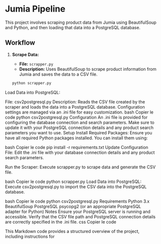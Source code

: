 # Jumia Pipeline

This project involves scraping product data from Jumia using BeautifulSoup and Python, and then loading that data into a PostgreSQL database.

## Workflow

1. **Scrape Data:**
   - **File:** `scrapper.py`
   - **Description:** Uses BeautifulSoup to scrape product information from Jumia and saves the data to a CSV file.

   ```bash
   python scrapper.py
Load Data into PostgreSQL:

File: csv2postgresql.py
Description: Reads the CSV file created by the scraper and loads the data into a PostgreSQL database. Configuration settings are managed via an .ini file for easy customization.
bash
Copier le code
python csv2postgresql.py
Configuration
An .ini file is provided for configuring the database connection and search parameters. Make sure to update it with your PostgreSQL connection details and any product search parameters you want to use.
Setup
Install Required Packages: Ensure you have all required Python packages installed. You can install them using:

bash
Copier le code
pip install -r requirements.txt
Update Configuration File: Edit the .ini file with your database connection details and any product search parameters.

Run the Scraper: Execute scrapper.py to scrape data and generate the CSV file.

bash
Copier le code
python scrapper.py
Load Data into PostgreSQL: Execute csv2postgresql.py to import the CSV data into the PostgreSQL database.

bash
Copier le code
python csv2postgresql.py
Requirements
Python 3.x
BeautifulSoup
PostgreSQL
psycopg2 (or an appropriate PostgreSQL adapter for Python)
Notes
Ensure your PostgreSQL server is running and accessible.
Verify that the CSV file path and PostgreSQL connection details are correctly specified in the .ini file.
css
Copier le code

This Markdown code provides a structured overview of the project, including instructions for

